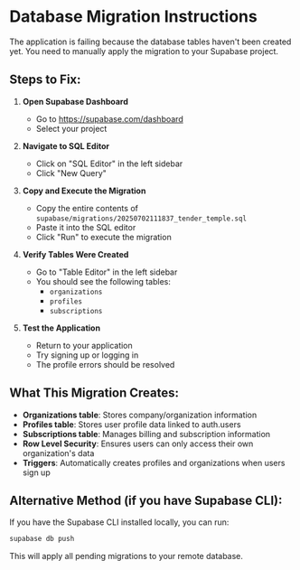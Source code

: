 # Database Migration Instructions

The application is failing because the database tables haven't been created yet. You need to manually apply the migration to your Supabase project.

## Steps to Fix:

1. **Open Supabase Dashboard**
   - Go to https://supabase.com/dashboard
   - Select your project

2. **Navigate to SQL Editor**
   - Click on "SQL Editor" in the left sidebar
   - Click "New Query"

3. **Copy and Execute the Migration**
   - Copy the entire contents of `supabase/migrations/20250702111837_tender_temple.sql`
   - Paste it into the SQL editor
   - Click "Run" to execute the migration

4. **Verify Tables Were Created**
   - Go to "Table Editor" in the left sidebar
   - You should see the following tables:
     - `organizations`
     - `profiles` 
     - `subscriptions`

5. **Test the Application**
   - Return to your application
   - Try signing up or logging in
   - The profile errors should be resolved

## What This Migration Creates:

- **Organizations table**: Stores company/organization information
- **Profiles table**: Stores user profile data linked to auth.users
- **Subscriptions table**: Manages billing and subscription information
- **Row Level Security**: Ensures users can only access their own organization's data
- **Triggers**: Automatically creates profiles and organizations when users sign up

## Alternative Method (if you have Supabase CLI):

If you have the Supabase CLI installed locally, you can run:
```bash
supabase db push
```

This will apply all pending migrations to your remote database.